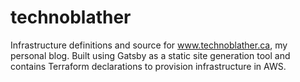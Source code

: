 # technoblather

Infrastructure definitions and source for www.technoblather.ca, my personal blog. Built using Gatsby as a static site generation tool and contains Terraform declarations to provision infrastructure in AWS.
